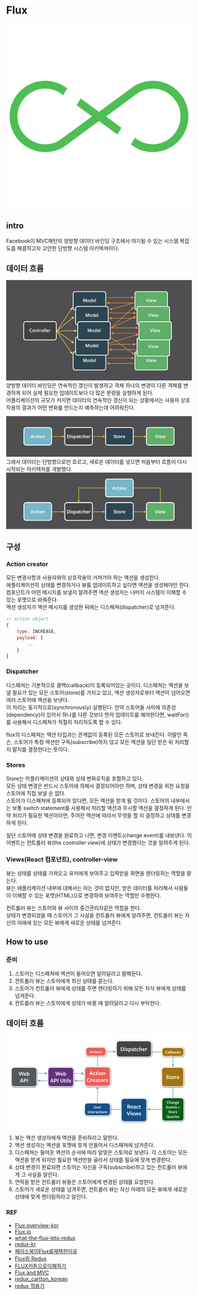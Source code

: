 # Flux


![](../resource/img/react/fluxLogo.png)
## intro
Facebook이 MVC패턴의 양방향 데이터 바인딩 구조에서 야기될 수 있는 시스템 복잡도를 해결하고자 고안한 단방향 시스템 아키텍쳐이다.  


## 데이터 흐름
![](../resource/img/react/complex_mvc.png)
양방향 데이터 바인딩은 연속적인 갱신이 발생하고 객체 하나의 변경이 다른 객체를 변경하게 되어 실제 필요한 업데이트보다 더 많은 분량을 실행하게 된다.  
어플리케이션의 규모가 커지면 데이터의 연속적인 갱신이 되는 상황에서는 사용자 상호작용의 결과가 어떤 변화를 만드는지 예측하는데 어려워진다.  

![](../resource/img/react/flux.png) 
그래서  데이터는 단방향으로만 흐르고, 새로운 데이터를 넣으면 처음부터 흐름이 다시 시작되는  아키텍처를 개발했다.  
![](../resource/img/react/flux2.png)



## 구성

### Action creator
모든 변경사항과 사용자와의 상호작용이 거쳐가야 하는 액션을 생성한다.  
애플리케이션의 상태를 변경하거나 뷰를 업데이트하고 싶다면 액션을 생성해야만 한다.  
컴포넌트가 어떤 메시지를 보낼지 알려주면 액션 생성자는 나머지 시스템이 이해할 수 있는 포맷으로 바꿔준다.  
액션 생성자가 액션 메시지를 생성한 뒤에는 디스패쳐(dispatcher)로 넘겨준다.
```js
// action object
{
    type: INCREASE,
    payload: {
        ...
    }
}
```

### Dispatcher
디스패쳐는 기본적으로 콜백(callback)이 등록되어있는 곳이다. 디스패쳐는 액션을 보낼 필요가 있는 모든 스토어(store)를 가지고 있고, 액션 생성자로부터 액션이 넘어오면 여러 스토어에 액션을 보낸다.  
이 처리는 동기적으로(synchronously) 실행된다. 만약 스토어들 사이에 의존성(dependency)이 있어서 하나를 다른 것보다 먼저 업데이트를 해야한다면, waitFor()를 사용해서 디스패쳐가 적절히 처리하도록 할 수 있다.  

flux의 디스패쳐는 액션 타입과는 관계없이 등록된 모든 스토어로 보내진다. 이말인 즉슨, 스토어가 특정 액션만 구독(subscribe)하지 않고 모든 액션을 일단 받은 뒤 처리할지 말지를 결정한다는 뜻이다.

### Stores
Store는 어플리케이션의 상태와 상태 변화로직을 포함하고 있다.  
모든 상태 변경은 반드시 스토어에 의해서 결정되어야만 하며, 상태 변경을 위한 요청을 스토어에 직접 보낼 순 없다.  
스토어가 디스패쳐에 등록되어 있다면, 모든 액션을 받게 될 것이다. 스토어의 내부에서는 보통 switch statement를 사용해서 처리할 액션과 무시할 액션을 결정하게 된다. 만약 처리가 필요한 액션이라면, 주어진 액션에 따라서 무엇을 할 지 결정하고 상태를 변경하게 된다.

일단 스토어에 상태 변경을 완료하고 나면, 변경 이벤트(change event)를 내보낸다. 이 이벤트는 컨트롤러 뷰(the controller view)에 상태가 변경했다는 것을 알려주게 된다.


### Views(React 컴포넌트), controller-view
뷰는 상태를 상태를 가져오고 유저에게 보여주고 입력받을 화면을 렌더링하는 역할을 맡는다.  
뷰는 애플리케이션 내부에 대해서는 아는 것이 없지만, 받은 데이터를 처리해서 사람들이 이해할 수 있는 포맷(HTML)으로 변경하여 보여주는 역할만 수행한다.  

컨트롤러 뷰는 스토어와 뷰 사이의 중간관리자같은 역할을 한다.  
상태가 변경되었을 때 스토어가 그 사실을 컨트롤러 뷰에게 알려주면, 컨트롤러 뷰는 자신의 아래에 있는 모든 뷰에게 새로운 상태를 넘겨준다.



## How to use 
### 준비
1. 스토어는 디스패쳐에 액션이 들어오면 알려달라고 말해둔다.
2. 컨트롤러 뷰는 스토어에게 최신 상태를 묻는다.
3. 스토어가 컨트롤러 뷰에게 상태를 주면 렌더링하기 위해 모든 자식 뷰에게 상태를 넘겨준다.
4. 컨트롤러 뷰는 스토어에게 상태가 바뀔 때 알려달라고 다시 부탁한다.



## 데이터 흐름

![](../resource/img/react/flux-diagram.png)

1. 뷰는 액션 생성자에게 액션을 준비하라고 말한다.
2. 액션 생성자는 액션을 포맷에 맞게 만들어서 디스패쳐에 넘겨준다.
3. 디스패쳐는 들어온 액션의 순서에 따라 알맞은 스토어로 보낸다. 각 스토어는 모든 액션을 받게 되지만 필요한 액션만을 골라서 상태를 필요에 맞게 변경한다.
4. 상태 변경이 완료되면 스토어는 자신을 구독(subscribe)하고 있는 컨트롤러 뷰에게 그 사실을 알린다.
5. 연락을 받은 컨트롤러 뷰들은 스토어에게 변경된 상태를 요청한다.
6. 스토어가 새로운 상태를 넘겨주면, 컨트롤러 뷰는 자신 아래의 모든 뷰에게 새로운 상태에 맞게 렌더링하라고 알린다.



### REF
- [Flux overview-kor](https://haruair.github.io/flux/docs/overview.html)
- [Flux.io](http://facebook.github.io/flux/docs/in-depth-overview)
- [what-the-flux-lets-redux](https://blog.andyet.com/2015/08/06/what-the-flux-lets-redux/)
- [redux-kr](https://lunit.gitbook.io/redux-in-korean/)
- [페이스북이Flux를채택한이유](https://blog.coderifleman.com/2015/06/19/mvc-does-not-scale-use-flux-instead/)
- [Flux와 Redux](https://taegon.kim/archives/5288)
- [FLUX카툰으로이해하기](https://bestalign.github.io/2015/10/06/cartoon-guide-to-flux/)
- [Flux and MVC](https://beomy.tistory.com/44)
- [redux_cartton_korean](http://bestalign.github.io/2015/10/26/cartoon-intro-to-redux/)
- [redux 적용기](https://d2.naver.com/helloworld/1848131)